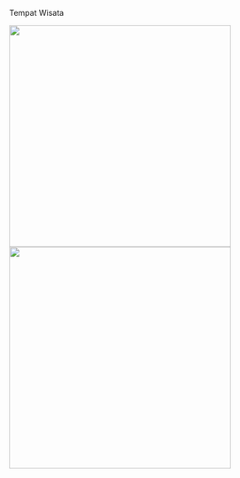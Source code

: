 Tempat Wisata

<img src="https://user-images.githubusercontent.com/117345047/199973219-15a9621f-db0d-4376-b080-2da2f7592dbe.PNG" width="400">


<img src="https://user-images.githubusercontent.com/117345047/199973193-4319649a-63f2-4ae5-a3b7-4186c5d35d91.PNG" width="400">

